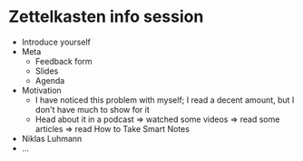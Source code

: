 # Zettelkasten info session

* Introduce yourself
* Meta
  * Feedback form
  * Slides
  * Agenda
* Motivation
  * I have noticed this problem with myself; I read a decent amount, but I don't have much to show for it
  * Head about it in a podcast => watched some videos => read some articles => read How to Take Smart Notes
* Niklas Luhmann
* ...
